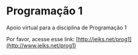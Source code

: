 # Programação 1

Apoio virtual para a disciplina de Programação 1

Por favor, acesse esse link: [http://jeiks.net/prog1](http://www.jeiks.net/prog1)
